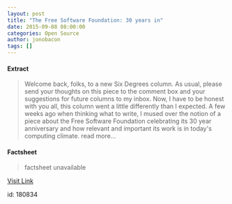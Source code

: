```yaml
---
layout: post
title: "The Free Software Foundation: 30 years in"
date: 2015-09-08 08:00:00
categories: Open Source
author: jonobacon
tags: []
---
```



#### Extract
>Welcome back, folks, to a new Six Degrees column. As usual, please send your thoughts on this piece to the comment box and your suggestions for future columns to my inbox. Now, I have to be honest with you all, this column went a little differently than I expected. A few weeks ago when thinking what to write, I mused over the notion of a piece about the Free Software Foundation celebrating its 30 year anniversary and how relevant and important its work is in today's computing climate. read more...

#### Factsheet
>factsheet unavailable

[Visit Link](http://opensource.com/business/15/9/free-software-foundation-30-years)

id:  180834
